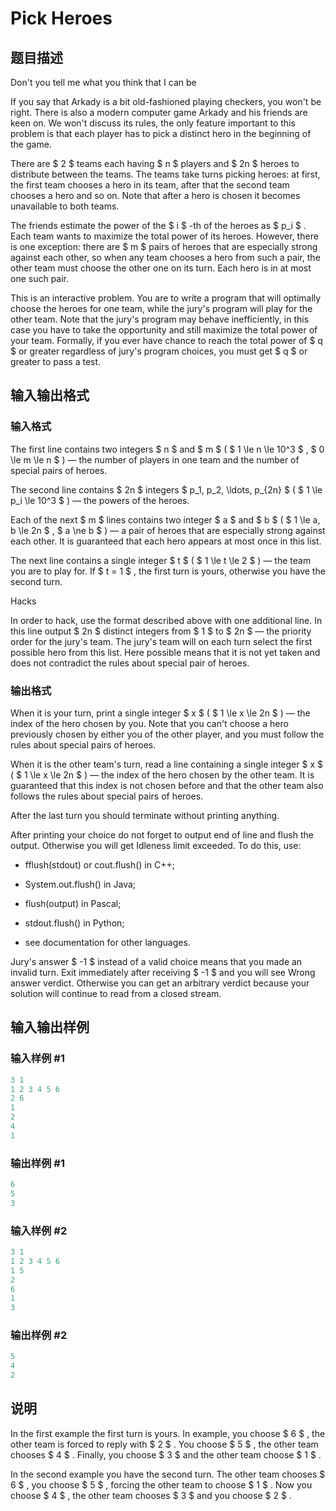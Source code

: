 # Pick Heroes

## 题目描述

Don't you tell me what you think that I can be

If you say that Arkady is a bit old-fashioned playing checkers, you won't be right. There is also a modern computer game Arkady and his friends are keen on. We won't discuss its rules, the only feature important to this problem is that each player has to pick a distinct hero in the beginning of the game.

There are $ 2 $ teams each having $ n $ players and $ 2n $ heroes to distribute between the teams. The teams take turns picking heroes: at first, the first team chooses a hero in its team, after that the second team chooses a hero and so on. Note that after a hero is chosen it becomes unavailable to both teams.

The friends estimate the power of the $ i $ -th of the heroes as $ p_i $ . Each team wants to maximize the total power of its heroes. However, there is one exception: there are $ m $ pairs of heroes that are especially strong against each other, so when any team chooses a hero from such a pair, the other team must choose the other one on its turn. Each hero is in at most one such pair.

This is an interactive problem. You are to write a program that will optimally choose the heroes for one team, while the jury's program will play for the other team. Note that the jury's program may behave inefficiently, in this case you have to take the opportunity and still maximize the total power of your team. Formally, if you ever have chance to reach the total power of $ q $ or greater regardless of jury's program choices, you must get $ q $ or greater to pass a test.

## 输入输出格式

### 输入格式

The first line contains two integers $ n $ and $ m $ ( $ 1 \le n \le 10^3 $ , $ 0 \le m \le n $ ) — the number of players in one team and the number of special pairs of heroes.

The second line contains $ 2n $ integers $ p_1, p_2, \ldots, p_{2n} $ ( $ 1 \le p_i \le 10^3 $ ) — the powers of the heroes.

Each of the next $ m $ lines contains two integer $ a $ and $ b $ ( $ 1 \le a, b \le 2n $ , $ a \ne b $ ) — a pair of heroes that are especially strong against each other. It is guaranteed that each hero appears at most once in this list.

The next line contains a single integer $ t $ ( $ 1 \le t \le 2 $ ) — the team you are to play for. If $ t = 1 $ , the first turn is yours, otherwise you have the second turn.

Hacks

In order to hack, use the format described above with one additional line. In this line output $ 2n $ distinct integers from $ 1 $ to $ 2n $ — the priority order for the jury's team. The jury's team will on each turn select the first possible hero from this list. Here possible means that it is not yet taken and does not contradict the rules about special pair of heroes.

### 输出格式

When it is your turn, print a single integer $ x $ ( $ 1 \le x \le 2n $ ) — the index of the hero chosen by you. Note that you can't choose a hero previously chosen by either you of the other player, and you must follow the rules about special pairs of heroes.

When it is the other team's turn, read a line containing a single integer $ x $ ( $ 1 \le x \le 2n $ ) — the index of the hero chosen by the other team. It is guaranteed that this index is not chosen before and that the other team also follows the rules about special pairs of heroes.

After the last turn you should terminate without printing anything.

After printing your choice do not forget to output end of line and flush the output. Otherwise you will get Idleness limit exceeded. To do this, use:

- fflush(stdout) or cout.flush() in C++;

- System.out.flush() in Java;

- flush(output) in Pascal;

- stdout.flush() in Python;

- see documentation for other languages.

Jury's answer $ -1 $ instead of a valid choice means that you made an invalid turn. Exit immediately after receiving $ -1 $ and you will see Wrong answer verdict. Otherwise you can get an arbitrary verdict because your solution will continue to read from a closed stream.

## 输入输出样例

### 输入样例 #1

```cpp
3 1
1 2 3 4 5 6
2 6
1
2
4
1

```
### 输出样例 #1

```cpp
6
5
3

```
### 输入样例 #2

```cpp
3 1
1 2 3 4 5 6
1 5
2
6
1
3

```
### 输出样例 #2

```cpp
5
4
2

```
## 说明

In the first example the first turn is yours. In example, you choose $ 6 $ , the other team is forced to reply with $ 2 $ . You choose $ 5 $ , the other team chooses $ 4 $ . Finally, you choose $ 3 $ and the other team choose $ 1 $ .

In the second example you have the second turn. The other team chooses $ 6 $ , you choose $ 5 $ , forcing the other team to choose $ 1 $ . Now you choose $ 4 $ , the other team chooses $ 3 $ and you choose $ 2 $ .


